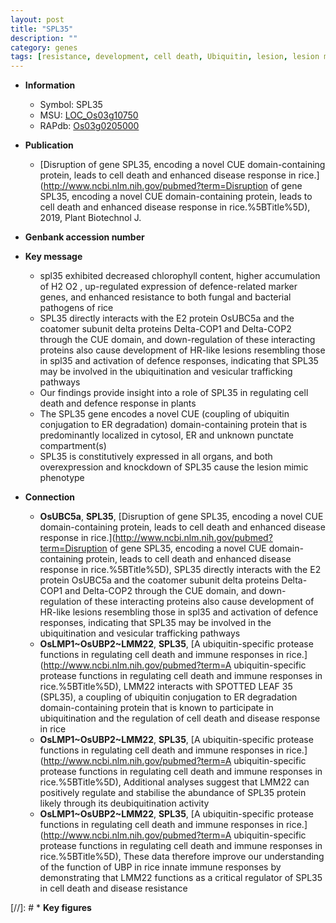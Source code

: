 ```yaml
---
layout: post
title: "SPL35"
description: ""
category: genes
tags: [resistance, development, cell death, Ubiquitin, lesion, lesion mimic, vesicular, vesicular trafficking, defence, defence response]
---
```


* **Information**  
    + Symbol: SPL35  
    + MSU: [LOC_Os03g10750](http://rice.uga.edu/cgi-bin/ORF_infopage.cgi?orf=LOC_Os03g10750)  
    + RAPdb: [Os03g0205000](https://rapdb.dna.affrc.go.jp/locus/?name=Os03g0205000)  

* **Publication**  
    + [Disruption of gene SPL35, encoding a novel CUE domain-containing protein, leads to cell death and enhanced disease response in rice.](http://www.ncbi.nlm.nih.gov/pubmed?term=Disruption of gene SPL35, encoding a novel CUE domain-containing protein, leads to cell death and enhanced disease response in rice.%5BTitle%5D), 2019, Plant Biotechnol J.

* **Genbank accession number**  

* **Key message**  
    + spl35 exhibited decreased chlorophyll content, higher accumulation of H2 O2 , up-regulated expression of defence-related marker genes, and enhanced resistance to both fungal and bacterial pathogens of rice
    + SPL35 directly interacts with the E2 protein OsUBC5a and the coatomer subunit delta proteins Delta-COP1 and Delta-COP2 through the CUE domain, and down-regulation of these interacting proteins also cause development of HR-like lesions resembling those in spl35 and activation of defence responses, indicating that SPL35 may be involved in the ubiquitination and vesicular trafficking pathways
    + Our findings provide insight into a role of SPL35 in regulating cell death and defence response in plants
    + The SPL35 gene encodes a novel CUE (coupling of ubiquitin conjugation to ER degradation) domain-containing protein that is predominantly localized in cytosol, ER and unknown punctate compartment(s)
    + SPL35 is constitutively expressed in all organs, and both overexpression and knockdown of SPL35 cause the lesion mimic phenotype

* **Connection**  
    + __OsUBC5a__, __SPL35__, [Disruption of gene SPL35, encoding a novel CUE domain-containing protein, leads to cell death and enhanced disease response in rice.](http://www.ncbi.nlm.nih.gov/pubmed?term=Disruption of gene SPL35, encoding a novel CUE domain-containing protein, leads to cell death and enhanced disease response in rice.%5BTitle%5D),  SPL35 directly interacts with the E2 protein OsUBC5a and the coatomer subunit delta proteins Delta-COP1 and Delta-COP2 through the CUE domain, and down-regulation of these interacting proteins also cause development of HR-like lesions resembling those in spl35 and activation of defence responses, indicating that SPL35 may be involved in the ubiquitination and vesicular trafficking pathways
    + __OsLMP1~OsUBP2~LMM22__, __SPL35__, [A ubiquitin-specific protease functions in regulating cell death and immune responses in rice.](http://www.ncbi.nlm.nih.gov/pubmed?term=A ubiquitin-specific protease functions in regulating cell death and immune responses in rice.%5BTitle%5D),  LMM22 interacts with SPOTTED LEAF 35 (SPL35), a coupling of ubiquitin conjugation to ER degradation domain-containing protein that is known to participate in ubiquitination and the regulation of cell death and disease response in rice
    + __OsLMP1~OsUBP2~LMM22__, __SPL35__, [A ubiquitin-specific protease functions in regulating cell death and immune responses in rice.](http://www.ncbi.nlm.nih.gov/pubmed?term=A ubiquitin-specific protease functions in regulating cell death and immune responses in rice.%5BTitle%5D),  Additional analyses suggest that LMM22 can positively regulate and stabilise the abundance of SPL35 protein likely through its deubiquitination activity
    + __OsLMP1~OsUBP2~LMM22__, __SPL35__, [A ubiquitin-specific protease functions in regulating cell death and immune responses in rice.](http://www.ncbi.nlm.nih.gov/pubmed?term=A ubiquitin-specific protease functions in regulating cell death and immune responses in rice.%5BTitle%5D),  These data therefore improve our understanding of the function of UBP in rice innate immune responses by demonstrating that LMM22 functions as a critical regulator of SPL35 in cell death and disease resistance

[//]: # * **Key figures**  



